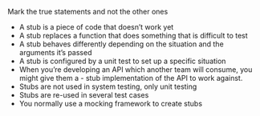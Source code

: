 Mark the true statements and not the other ones
- A stub is a piece of code that doesn’t work yet
- A stub replaces a function that does something that is difficult to test
- A stub behaves differently depending on the situation and the arguments it’s passed
- A stub is configured by a unit test to set up a specific situation
- When you’re developing an API which another team will consume, you might give them a -  stub implementation of the API to work against.
- Stubs are not used in system testing, only unit testing
- Stubs are re-used in several test cases
- You normally use a mocking framework to create stubs
